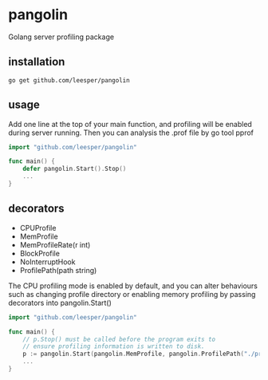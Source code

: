 pangolin
=======

Golang server profiling package


installation
------------

    go get github.com/leesper/pangolin

usage
-----

Add one line at the top of your main function, and profiling will be enabled during server running. Then you can analysis the .prof file by go tool pprof


```go
import "github.com/leesper/pangolin"

func main() {
    defer pangolin.Start().Stop()
    ...
}
```

decorators
-------
* CPUProfile
* MemProfile
* MemProfileRate(r int)
* BlockProfile
* NoInterruptHook
* ProfilePath(path string)

The CPU profiling mode is enabled by default, and you can alter behaviours such as changing profile directory or enabling memory profiling by passing decorators into pangolin.Start()

```go
import "github.com/leesper/pangolin"

func main() {
    // p.Stop() must be called before the program exits to
    // ensure profiling information is written to disk.
    p := pangolin.Start(pangolin.MemProfile, pangolin.ProfilePath("./prof"), pangolin.NoShutdownHook)
    ...
}
```
